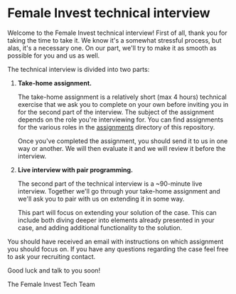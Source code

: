 # Female Invest technical interview

Welcome to the Female Invest technical interview! First of all, thank you for
taking the time to take it. We know it's a somewhat stressful process, but alas,
it's a necessary one. On our part, we'll try to make it as smooth as possible
for you and us as well.

The technical interview is divided into two parts:

1. **Take-home assignment.**

   The take-home assignment is a relatively short (max 4 hours) technical
   exercise that we ask you to complete on your own before inviting you in for
   the second part of the interview. The subject of the assignment depends on
   the role you're interviewing for. You can find assignments for the various
   roles in the [assignments](./assignments/) directory of this repository.

   Once you've completed the assignment, you should send it to us in one way or
   another. We will then evaluate it and we will review it before the interview.

2. **Live interview with pair programming.**

   The second part of the technical interview is a ~90-minute live interview.
   Together we'll go through your take-home assignment and we'll ask you to pair
   with us on extending it in some way.

   This part will focus on extending your solution of the case. This can include
   both diving deeper into elements already presented in your case, and adding
   additional functionality to the solution.

You should have received an email with instructions on which assignment you
should focus on. If you have any questions regarding the case feel free to ask
your recruiting contact.

Good luck and talk to you soon!

The Female Invest Tech Team
